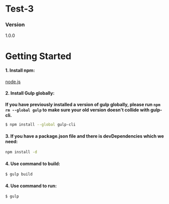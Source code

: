 # Test-3
### Version
1.0.0
# Getting Started

#### 1. Install npm:

[node.js](https://nodejs.org/en/)

#### 2. Install Gulp globally:

__If you have previously installed a version of gulp globally, please run `npm rm --global gulp`
to make sure your old version doesn't collide with gulp-cli.__

```sh
$ npm install --global gulp-cli
```
#### 3. If you have a package.json file and there is devDependencies which we need:
```sh
npm install -d
```
#### 4. Use command to build:

```sh
$ gulp build
```
#### 4. Use command to run:

```sh
$ gulp
```
